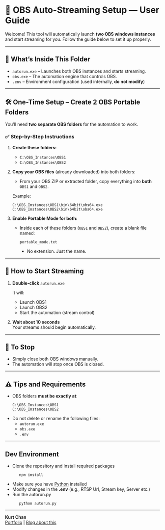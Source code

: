 
# 🎥 OBS Auto-Streaming Setup — User Guide

Welcome! This tool will automatically launch **two OBS windows instances** and start streaming for you. Follow the guide below to set it up properly.

---

## 📁 What’s Inside This Folder

- `autorun.exe` – Launches both OBS instances and starts streaming.
- `obs.exe` – The automation engine that controls OBS.
- `.env` – Environment configuration (used internally, **do not modify**)

---

## 🛠️ One-Time Setup – Create 2 OBS Portable Folders

You’ll need **two separate OBS folders** for the automation to work.

### ✅ Step-by-Step Instructions

1. **Create these folders:**
   - `C:\OBS_Instances\OBS1`
   - `C:\OBS_Instances\OBS2`

2. **Copy your OBS files** (already downloaded) into both folders:
   - From your OBS ZIP or extracted folder, copy everything into **both** `OBS1` and `OBS2`.

   Example:
   ```
   C:\OBS_Instances\OBS1\bin\64bit\obs64.exe
   C:\OBS_Instances\OBS2\bin\64bit\obs64.exe
   ```

3. **Enable Portable Mode for both:**
   - Inside each of these folders (`OBS1` and `OBS2`), create a blank file named:
     ```
     portable_mode.txt
     ```
     - No extension. Just the name.

---

## 🚀 How to Start Streaming

1. **Double-click** `autorun.exe`

   It will:
   - Launch OBS1
   - Launch OBS2
   - Start the automation (stream control)

2. **Wait about 10 seconds**  
   Your streams should begin automatically.

---

## 🛑 To Stop

- Simply close both OBS windows manually.  
- The automation will stop once OBS is closed.

---

## ⚠️ Tips and Requirements

- OBS folders **must be exactly at**:
  ```
  C:\OBS_Instances\OBS1
  C:\OBS_Instances\OBS2
  ```
- Do not delete or rename the following files:
  - `autorun.exe`
  - `obs.exe`
  - `.env`

---
## Dev Environment
- Clone the repository and install required packages
   ```
      npm install
   ```
- Make sure you have [Python](https://www.python.org/downloads/) installed
- Modify changes in the **.env** (e.g., RTSP Url, Stream key, Server etc.)
- Run the autorun.py
   ```
      python autorun.py
   ```
---

**Kurt Chan**  
[Portfolio](https://kurtchan.com) | [Blog about this](https://dev.to/kurtchan/how-i-automated-obs-streaming-with-javascript-and-saved-our-office-hours-of-setup-time-12ja)

